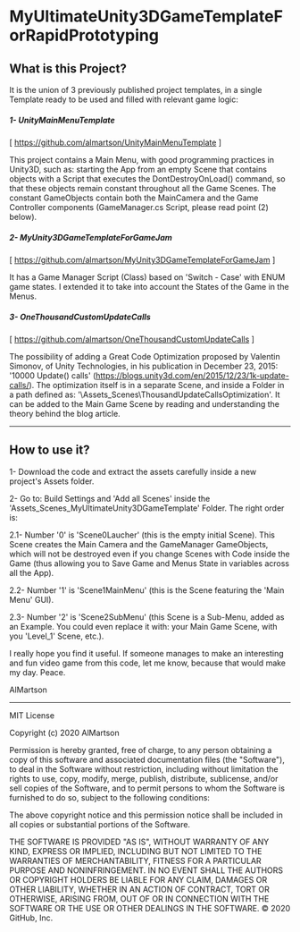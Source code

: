 # MyUltimateUnity3DGameTemplateForRapidPrototyping
## What is this Project?

It is the union of 3 previously published project templates, in a single Template ready to be used and filled with relevant game logic:


##### 1- UnityMainMenuTemplate 
[ https://github.com/almartson/UnityMainMenuTemplate ]

This project contains a Main Menu, with good programming practices in Unity3D, such as: starting the App from an empty Scene that contains objects with a Script that executes the DontDestroyOnLoad() command, so that these objects remain constant throughout all the Game Scenes. The constant GameObjects contain both the MainCamera and the Game Controller components (GameManager.cs Script, please read point (2) below).


#####  2- MyUnity3DGameTemplateForGameJam 
[ https://github.com/almartson/MyUnity3DGameTemplateForGameJam ]

It has a Game Manager Script (Class) based on 'Switch - Case' with ENUM game states. I extended it to take into account the States of the Game in the Menus.


#####  3- OneThousandCustomUpdateCalls
[ https://github.com/almartson/OneThousandCustomUpdateCalls ]

The possibility of adding a Great Code Optimization proposed by Valentin Simonov, of Unity Technologies, in his publication in December 23, 2015: '10000 Update() calls' (https://blogs.unity3d.com/en/2015/12/23/1k-update-calls/). The optimization itself is in a separate Scene, and inside a Folder in a path defined as: '\Assets_Scenes\ThousandUpdateCallsOptimization'. It can be added to the Main Game Scene by reading and understanding the theory behind the blog article.

********************************

## How to use it?

1- Download the code and extract the assets carefully inside a new project's Assets folder.

2- Go to: Build Settings and 'Add all Scenes' inside the 'Assets\_Scenes\_MyUltimateUnity3DGameTemplate' Folder. The right order is: 

  2.1- Number '0' is 'Scene0Laucher' (this is the empty initial Scene). This Scene creates the Main Camera and the GameManager GameObjects, which will not be destroyed even if you change Scenes with Code inside the Game (thus allowing you to Save Game and Menus State in variables across all the App).
  
  2.2- Number '1' is 'Scene1MainMenu' (this is the Scene featuring the 'Main Menu' GUI).

  2.3- Number '2' is 'Scene2SubMenu' (this Scene is a Sub-Menu, added as an Example. You could even replace it with: your Main Game Scene, with you 'Level_1' Scene, etc.).


I really hope you find it useful.
If someone manages to make an interesting and fun video game from this code, let me know, because that would make my day.
Peace.

AlMartson


********************************

MIT License

Copyright (c) 2020 AlMartson

Permission is hereby granted, free of charge, to any person obtaining a copy
of this software and associated documentation files (the "Software"), to deal
in the Software without restriction, including without limitation the rights
to use, copy, modify, merge, publish, distribute, sublicense, and/or sell
copies of the Software, and to permit persons to whom the Software is
furnished to do so, subject to the following conditions:

The above copyright notice and this permission notice shall be included in all
copies or substantial portions of the Software.

THE SOFTWARE IS PROVIDED "AS IS", WITHOUT WARRANTY OF ANY KIND, EXPRESS OR
IMPLIED, INCLUDING BUT NOT LIMITED TO THE WARRANTIES OF MERCHANTABILITY,
FITNESS FOR A PARTICULAR PURPOSE AND NONINFRINGEMENT. IN NO EVENT SHALL THE
AUTHORS OR COPYRIGHT HOLDERS BE LIABLE FOR ANY CLAIM, DAMAGES OR OTHER
LIABILITY, WHETHER IN AN ACTION OF CONTRACT, TORT OR OTHERWISE, ARISING FROM,
OUT OF OR IN CONNECTION WITH THE SOFTWARE OR THE USE OR OTHER DEALINGS IN THE
SOFTWARE.
© 2020 GitHub, Inc.

